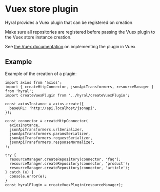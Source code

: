 # Vuex store plugin
Hyral provides a Vuex plugin that can be registered on creation.

Make sure all repositories are registered before passing the Vuex plugin to the Vuex store instance
creation.

See [the Vuex documentation](https://vuex.vuejs.org/guide/plugins.html) on implementing the plugin
in Vuex.

## Example

Example of the creation of a plugin:

```
import axios from 'axios';
import { createHttpConnector, jsonApiTransformers, resourceManager } from 'hyral';
import createVuexPlugin from '../hyral/createVuexPlugin';

const axiosInstance = axios.create({
  baseURL: 'http://api.localhost/jsonapi',
});

const connector = createHttpConnector(
  axiosInstance,
  jsonApiTransformers.urlSerializer,
  jsonApiTransformers.paramsSerializer,
  jsonApiTransformers.requestSerializer,
  jsonApiTransformers.responseNormalizer,
);

try {
  resourceManager.createRepository(connector, 'faq');
  resourceManager.createRepository(connector, 'product');
  resourceManager.createRepository(connector, 'article');
} catch (e) {
  console.error(e);
}
const hyralPlugin = createVuexPlugin(resourceManager);
```
